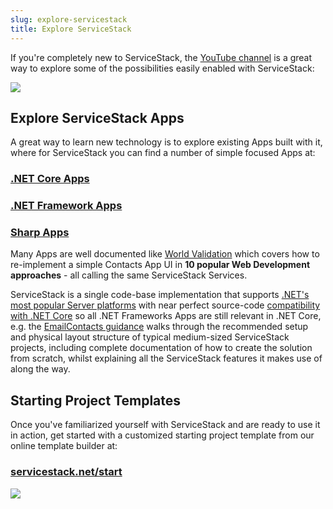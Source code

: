 ```yaml
---
slug: explore-servicestack
title: Explore ServiceStack
---
```


If you're completely new to ServiceStack, the [YouTube channel](https://www.youtube.com/channel/UC0kXKGVU4NHcwNdDdRiAJSA/videos) is a great way to explore some of the possibilities easily enabled with ServiceStack:

[![](https://raw.githubusercontent.com/ServiceStack/docs/master/docs/images/overview/servicestack-youtube.png)](https://www.youtube.com/channel/UC0kXKGVU4NHcwNdDdRiAJSA/videos)

## Explore ServiceStack Apps

A great way to learn new technology is to explore existing Apps built with it, where for ServiceStack you can find a number of simple focused Apps at:

### [.NET Core Apps](https://github.com/NetCoreApps/LiveDemos)

### [.NET Framework Apps](https://github.com/ServiceStackApps/LiveDemos#live-servicestack-demos)

### [Sharp Apps](https://sharpscript.net/sharp-apps/app-index)

Many Apps are well documented like [World Validation](/world-validation) which covers how to re-implement a simple Contacts App UI in 
**10 popular Web Development approaches** - all calling the same ServiceStack Services. 

ServiceStack is a single code-base implementation that supports [.NET's most popular Server platforms](/why-servicestack#multiple-hosting-options) with
near perfect source-code [compatibility with .NET Core](/netcore) so all .NET Frameworks Apps are still relevant in .NET Core, e.g. 
the [EmailContacts guidance](https://github.com/ServiceStackApps/EmailContacts) walks through the recommended setup and physical layout structure of typical medium-sized ServiceStack projects, including complete documentation of how to create the solution from scratch, whilst explaining all the ServiceStack features it makes use of along the way.

## Starting Project Templates

Once you've familiarized yourself with ServiceStack and are ready to use it in action, get started with a customized starting project template from our online template builder at:

### [servicestack.net/start](https://servicestack.net/start)

[![](https://raw.githubusercontent.com/ServiceStack/docs/master/docs/images/overview/servicestack-start.png)](https://servicestack.net/start)

